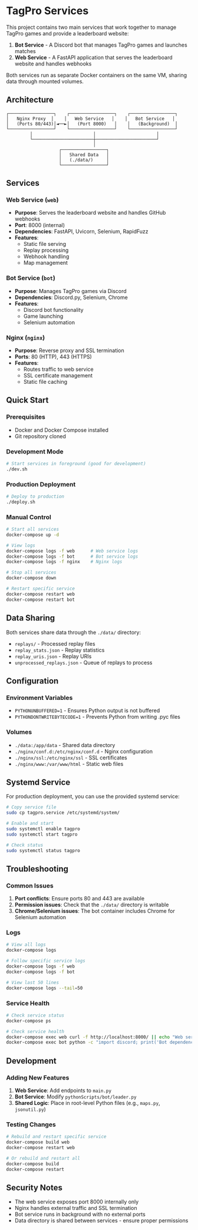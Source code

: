 # TagPro Services

This project contains two main services that work together to manage TagPro games and provide a leaderboard website:

1. **Bot Service** - A Discord bot that manages TagPro games and launches matches
2. **Web Service** - A FastAPI application that serves the leaderboard website and handles webhooks

Both services run as separate Docker containers on the same VM, sharing data through mounted volumes.

## Architecture

```
┌─────────────────┐    ┌─────────────────┐    ┌─────────────────┐
│   Nginx Proxy  │    │   Web Service   │    │   Bot Service   │
│   (Ports 80/443)│◄──►│   (Port 8000)   │    │   (Background)  │
└─────────────────┘    └─────────────────┘    └─────────────────┘
         │                       │                       │
         └───────────────────────┼───────────────────────┘
                                 │
                    ┌─────────────────┐
                    │   Shared Data   │
                    │   (./data/)     │
                    └─────────────────┘
```

## Services

### Web Service (`web`)
- **Purpose**: Serves the leaderboard website and handles GitHub webhooks
- **Port**: 8000 (internal)
- **Dependencies**: FastAPI, Uvicorn, Selenium, RapidFuzz
- **Features**: 
  - Static file serving
  - Replay processing
  - Webhook handling
  - Map management

### Bot Service (`bot`)
- **Purpose**: Manages TagPro games via Discord
- **Dependencies**: Discord.py, Selenium, Chrome
- **Features**:
  - Discord bot functionality
  - Game launching
  - Selenium automation

### Nginx (`nginx`)
- **Purpose**: Reverse proxy and SSL termination
- **Ports**: 80 (HTTP), 443 (HTTPS)
- **Features**: 
  - Routes traffic to web service
  - SSL certificate management
  - Static file caching

## Quick Start

### Prerequisites
- Docker and Docker Compose installed
- Git repository cloned

### Development Mode
```bash
# Start services in foreground (good for development)
./dev.sh
```

### Production Deployment
```bash
# Deploy to production
./deploy.sh
```

### Manual Control
```bash
# Start all services
docker-compose up -d

# View logs
docker-compose logs -f web      # Web service logs
docker-compose logs -f bot      # Bot service logs
docker-compose logs -f nginx    # Nginx logs

# Stop all services
docker-compose down

# Restart specific service
docker-compose restart web
docker-compose restart bot
```

## Data Sharing

Both services share data through the `./data/` directory:
- `replays/` - Processed replay files
- `replay_stats.json` - Replay statistics
- `replay_uris.json` - Replay URIs
- `unprocessed_replays.json` - Queue of replays to process

## Configuration

### Environment Variables
- `PYTHONUNBUFFERED=1` - Ensures Python output is not buffered
- `PYTHONDONTWRITEBYTECODE=1` - Prevents Python from writing .pyc files

### Volumes
- `./data:/app/data` - Shared data directory
- `./nginx/conf.d:/etc/nginx/conf.d` - Nginx configuration
- `./nginx/ssl:/etc/nginx/ssl` - SSL certificates
- `./nginx/www:/var/www/html` - Static web files

## Systemd Service

For production deployment, you can use the provided systemd service:

```bash
# Copy service file
sudo cp tagpro.service /etc/systemd/system/

# Enable and start
sudo systemctl enable tagpro
sudo systemctl start tagpro

# Check status
sudo systemctl status tagpro
```

## Troubleshooting

### Common Issues

1. **Port conflicts**: Ensure ports 80 and 443 are available
2. **Permission issues**: Check that the `./data/` directory is writable
3. **Chrome/Selenium issues**: The bot container includes Chrome for Selenium automation

### Logs
```bash
# View all logs
docker-compose logs

# Follow specific service logs
docker-compose logs -f web
docker-compose logs -f bot

# View last 50 lines
docker-compose logs --tail=50
```

### Service Health
```bash
# Check service status
docker-compose ps

# Check service health
docker-compose exec web curl -f http://localhost:8000/ || echo "Web service down"
docker-compose exec bot python -c "import discord; print('Bot dependencies OK')" || echo "Bot service down"
```

## Development

### Adding New Features
1. **Web Service**: Add endpoints to `main.py`
2. **Bot Service**: Modify `pythonScripts/bot/leader.py`
3. **Shared Logic**: Place in root-level Python files (e.g., `maps.py`, `jsonutil.py`)

### Testing Changes
```bash
# Rebuild and restart specific service
docker-compose build web
docker-compose restart web

# Or rebuild and restart all
docker-compose build
docker-compose restart
```

## Security Notes

- The web service exposes port 8000 internally only
- Nginx handles external traffic and SSL termination
- Bot service runs in background with no external ports
- Data directory is shared between services - ensure proper permissions
